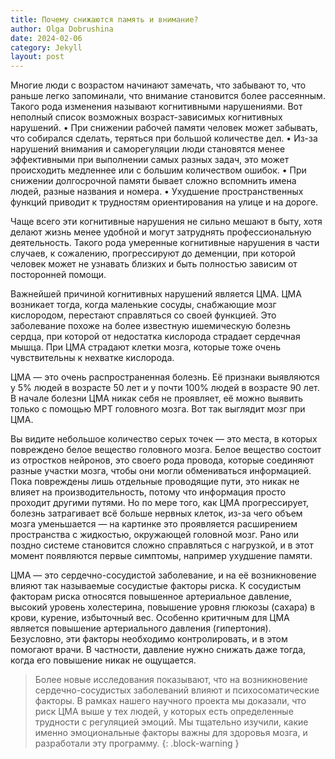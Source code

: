 ```yaml
---
title: Почему снижаются память и внимание?
author: Olga Dobrushina
date: 2024-02-06
category: Jekyll
layout: post
---
```


Многие люди с возрастом начинают замечать, что забывают то, что раньше легко запоминали, что внимание становится более рассеянным. Такого рода изменения называют когнитивными нарушениями. Вот неполный список возможных возраст-зависимых когнитивных нарушений.
•	При снижении рабочей памяти человек может забывать, что собирался сделать, теряться при большой количестве дел.
•	Из-за нарушений внимания и саморегуляции люди становятся менее эффективными при выполнении самых разных задач, это может происходить медленнее или с большим количеством ошибок.
•	При снижении долгосрочной памяти бывает сложно вспомнить имена людей, разные названия и номера.
•	Ухудшение пространственных функций приводит к трудностям ориентирования на улице и на дороге.

Чаще всего эти когнитивные нарушения не сильно мешают в быту, хотя делают жизнь менее удобной и могут затруднять профессиональную деятельность. Такого рода умеренные когнитивные нарушения в части случаев, к сожалению, прогрессируют до деменции, при которой человек может не узнавать близких и быть полностью зависим от посторонней помощи.

Важнейшей причиной когнитивных нарушений является ЦМА. ЦМА возникает тогда, когда маленькие сосуды, снабжающие мозг кислородом, перестают справляться со своей функцией. Это заболевание похоже на более известную ишемическую болезнь сердца, при которой от недостатка кислорода страдает сердечная мышца. При ЦМА страдают клетки мозга, которые тоже очень чувствительны к нехватке кислорода.

ЦМА — это очень распространенная болезнь. Её признаки выявляются у 5% людей в возрасте 50 лет и у почти 100% людей в возрасте 90 лет. В начале болезни ЦМА никак себя не проявляет, её можно выявить только с помощью МРТ головного мозга. Вот так выглядит мозг при ЦМА.


Вы видите небольшое количество серых точек — это места, в которых повреждено белое вещество головного мозга. Белое вещество состоит из отростков нейронов, это своего рода провода, которые соединяют разные участки мозга, чтобы они могли обмениваться информацией. Пока повреждены лишь отдельные проводящие пути, это никак не влияет на производительность, потому что информация просто проходит другими путями. Но по мере того, как ЦМА прогрессирует, болезнь затрагивает всё больше нервных клеток, из-за чего объем мозга уменьшается — на картинке это проявляется расширением пространства с жидкостью, окружающей головной мозг. Рано или поздно системе становится сложно справляться с нагрузкой, и в этот момент появляются первые симптомы, например ухудшение памяти. 

ЦМА — это сердечно-сосудистой заболевание, и на её возникновение влияют так называемые сосудистые факторы риска. К сосудистым факторам риска относятся повышенное артериальное давление, высокий уровень холестерина, повышение уровня глюкозы (сахара) в крови, курение, избыточный вес. Особенно критичным для ЦМА является повышение артериального давления (гипертония). Безусловно, эти факторы необходимо контролировать, и в этом помогают врачи. В частности, давление нужно снижать даже тогда, когда его повышение никак не ощущается.

>Более новые исследования показывают, что на возникновение сердечно-сосудистых заболеваний влияют и психосоматические факторы. В рамках нашего научного проекта мы доказали, что риск ЦМА выше у тех людей, у которых есть определенные трудности с регуляцией эмоций. Мы тщательно изучили, какие именно эмоциональные факторы важны для здоровья мозга, и разработали эту программу.
{: .block-warning }